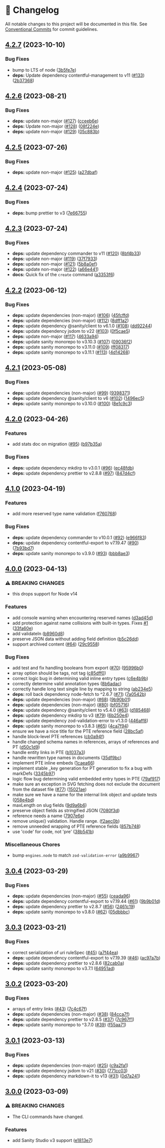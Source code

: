 <!-- markdownlint-disable --><!-- textlint-disable -->

# 📓 Changelog

All notable changes to this project will be documented in this file. See
[Conventional Commits](https://conventionalcommits.org) for commit guidelines.

## [4.2.7](https://github.com/sanity-io/contentful-to-sanity/compare/v4.2.6...v4.2.7) (2023-10-10)

### Bug Fixes

- bump to LTS of node ([3b5fe7e](https://github.com/sanity-io/contentful-to-sanity/commit/3b5fe7e1e2ad19caf5e965de0cc214f02c27da73))
- **deps:** Update dependency contentful-management to v11 ([#133](https://github.com/sanity-io/contentful-to-sanity/issues/133)) ([2b37368](https://github.com/sanity-io/contentful-to-sanity/commit/2b37368806af06670c6b81ac8318154b2ea33c53))

## [4.2.6](https://github.com/sanity-io/contentful-to-sanity/compare/v4.2.5...v4.2.6) (2023-08-21)

### Bug Fixes

- **deps:** update non-major ([#127](https://github.com/sanity-io/contentful-to-sanity/issues/127)) ([cceeb6e](https://github.com/sanity-io/contentful-to-sanity/commit/cceeb6e16b28a34c5c8109d29e05f3cc221445ec))
- **deps:** Update non-major ([#128](https://github.com/sanity-io/contentful-to-sanity/issues/128)) ([08f224e](https://github.com/sanity-io/contentful-to-sanity/commit/08f224eff0df4f8b4bf19c92b25bdb8093787d17))
- **deps:** update non-major ([#129](https://github.com/sanity-io/contentful-to-sanity/issues/129)) ([05c883b](https://github.com/sanity-io/contentful-to-sanity/commit/05c883b9d6e24cf407889cfac738342b2dca5714))

## [4.2.5](https://github.com/sanity-io/contentful-to-sanity/compare/v4.2.4...v4.2.5) (2023-07-26)

### Bug Fixes

- **deps:** update non-major ([#125](https://github.com/sanity-io/contentful-to-sanity/issues/125)) ([a27dbaf](https://github.com/sanity-io/contentful-to-sanity/commit/a27dbaf70075aa9cf2d0c0cf9b0c5021e2af8291))

## [4.2.4](https://github.com/sanity-io/contentful-to-sanity/compare/v4.2.3...v4.2.4) (2023-07-24)

### Bug Fixes

- **deps:** bump prettier to v3 ([7e66755](https://github.com/sanity-io/contentful-to-sanity/commit/7e66755ad50ae7fc44912b41bfae97ef1908eed0))

## [4.2.3](https://github.com/sanity-io/contentful-to-sanity/compare/v4.2.2...v4.2.3) (2023-07-24)

### Bug Fixes

- **deps:** update dependency commander to v11 ([#120](https://github.com/sanity-io/contentful-to-sanity/issues/120)) ([8bf4b33](https://github.com/sanity-io/contentful-to-sanity/commit/8bf4b336ff17033497db513a009c26607606e55d))
- **deps:** update non-major ([#119](https://github.com/sanity-io/contentful-to-sanity/issues/119)) ([37f7933](https://github.com/sanity-io/contentful-to-sanity/commit/37f79339eb2ef4c4cdcdbddb32ef520278e409d4))
- **deps:** update non-major ([#121](https://github.com/sanity-io/contentful-to-sanity/issues/121)) ([5b8a0ef](https://github.com/sanity-io/contentful-to-sanity/commit/5b8a0ef0cd73b7359ad310895e88899e22a1faef))
- **deps:** update non-major ([#122](https://github.com/sanity-io/contentful-to-sanity/issues/122)) ([a66e441](https://github.com/sanity-io/contentful-to-sanity/commit/a66e441fae346ad51d93dce9da7d2c8daa7e8024))
- **docs:** Quick fix of the `create` command ([a3353f6](https://github.com/sanity-io/contentful-to-sanity/commit/a3353f65af966f18b7953f44194ab91907352146))

## [4.2.2](https://github.com/sanity-io/contentful-to-sanity/compare/v4.2.1...v4.2.2) (2023-06-12)

### Bug Fixes

- **deps:** update dependencies (non-major) ([#106](https://github.com/sanity-io/contentful-to-sanity/issues/106)) ([45fcffd](https://github.com/sanity-io/contentful-to-sanity/commit/45fcffdfad1739264cf36db055ace0b5ca7748bb))
- **deps:** update dependencies (non-major) ([#112](https://github.com/sanity-io/contentful-to-sanity/issues/112)) ([8dff1a2](https://github.com/sanity-io/contentful-to-sanity/commit/8dff1a2412a4f08ba6da25ad60332c649c4c7ed7))
- **deps:** update dependency @sanity/client to v6.1.0 ([#108](https://github.com/sanity-io/contentful-to-sanity/issues/108)) ([dd92244](https://github.com/sanity-io/contentful-to-sanity/commit/dd92244935915a6eca7e5a463f5f3630d53415ea))
- **deps:** update dependency jsdom to v22 ([#103](https://github.com/sanity-io/contentful-to-sanity/issues/103)) ([0f5cae5](https://github.com/sanity-io/contentful-to-sanity/commit/0f5cae5ad72481395158e38faab3b6dd93f7a8fb))
- **deps:** update non-major ([#117](https://github.com/sanity-io/contentful-to-sanity/issues/117)) ([4633a94](https://github.com/sanity-io/contentful-to-sanity/commit/4633a94b0d0c9ce29e5a8d0864ff4bc8e381f151))
- **deps:** update sanity monorepo to v3.10.3 ([#107](https://github.com/sanity-io/contentful-to-sanity/issues/107)) ([09036f2](https://github.com/sanity-io/contentful-to-sanity/commit/09036f23366c33ae4b12b8549561dea6ec5c312b))
- **deps:** update sanity monorepo to v3.11.0 ([#109](https://github.com/sanity-io/contentful-to-sanity/issues/109)) ([ff08317](https://github.com/sanity-io/contentful-to-sanity/commit/ff08317a63e269f6076c1d3979f7da2191a3faa5))
- **deps:** update sanity monorepo to v3.11.1 ([#113](https://github.com/sanity-io/contentful-to-sanity/issues/113)) ([4d14268](https://github.com/sanity-io/contentful-to-sanity/commit/4d14268c587634a2b9eae28efff0f18ea8784f70))

## [4.2.1](https://github.com/sanity-io/contentful-to-sanity/compare/v4.2.0...v4.2.1) (2023-05-08)

### Bug Fixes

- **deps:** update dependencies (non-major) ([#99](https://github.com/sanity-io/contentful-to-sanity/issues/99)) ([9398371](https://github.com/sanity-io/contentful-to-sanity/commit/939837129f7d239b069432d5fc6e65038e06f38b))
- **deps:** update dependency @sanity/client to v6 ([#102](https://github.com/sanity-io/contentful-to-sanity/issues/102)) ([1496ec5](https://github.com/sanity-io/contentful-to-sanity/commit/1496ec513ae4263caad1923a1fa0959a52afa0d4))
- **deps:** update sanity monorepo to v3.10.0 ([#100](https://github.com/sanity-io/contentful-to-sanity/issues/100)) ([8e1c9c3](https://github.com/sanity-io/contentful-to-sanity/commit/8e1c9c3b0e305ba134eb20a6390ee2782c693515))

## [4.2.0](https://github.com/sanity-io/contentful-to-sanity/compare/v4.1.0...v4.2.0) (2023-04-26)

### Features

- add stats doc on migration ([#95](https://github.com/sanity-io/contentful-to-sanity/issues/95)) ([b97b35a](https://github.com/sanity-io/contentful-to-sanity/commit/b97b35aaeb0d9247d178fabe41f4cf4228b9320e))

### Bug Fixes

- **deps:** update dependency mkdirp to v3.0.1 ([#96](https://github.com/sanity-io/contentful-to-sanity/issues/96)) ([ec48fdb](https://github.com/sanity-io/contentful-to-sanity/commit/ec48fdbb9e062aefd101fd3964f0f2ecdd9584bd))
- **deps:** update dependency prettier to v2.8.8 ([#97](https://github.com/sanity-io/contentful-to-sanity/issues/97)) ([847d4cf](https://github.com/sanity-io/contentful-to-sanity/commit/847d4cf37bf1a6ad8622b61e52770411bb26356f))

## [4.1.0](https://github.com/sanity-io/contentful-to-sanity/compare/v4.0.0...v4.1.0) (2023-04-19)

### Features

- add more reserved type name validation ([f760768](https://github.com/sanity-io/contentful-to-sanity/commit/f760768d4ecf6b63eea087d639d4e05fdd86994f))

### Bug Fixes

- **deps:** update dependency commander to v10.0.1 ([#92](https://github.com/sanity-io/contentful-to-sanity/issues/92)) ([e966f83](https://github.com/sanity-io/contentful-to-sanity/commit/e966f83b63d5885d66c94ac3ae6fff2eb6d66802))
- **deps:** update dependency contentful-export to v7.19.47 ([#90](https://github.com/sanity-io/contentful-to-sanity/issues/90)) ([7b93bd7](https://github.com/sanity-io/contentful-to-sanity/commit/7b93bd71e1823ef3d6bc25cdaef46062e4c87cfb))
- **deps:** update sanity monorepo to v3.9.0 ([#93](https://github.com/sanity-io/contentful-to-sanity/issues/93)) ([bbb8ae3](https://github.com/sanity-io/contentful-to-sanity/commit/bbb8ae3e411f6db6f8bbdfcbaeca2973146f7057))

## [4.0.0](https://github.com/sanity-io/contentful-to-sanity/compare/v3.0.4...v4.0.0) (2023-04-13)

### ⚠ BREAKING CHANGES

- this drops support for Node v14

### Features

- add console warning when encountering reserved names ([d3ad45d](https://github.com/sanity-io/contentful-to-sanity/commit/d3ad45df3b34cac43ab21c93bf95db3c8b787e85))
- add protection against name collisions with built-in types. Fixes [#1](https://github.com/sanity-io/contentful-to-sanity/issues/1) ([33fa60e](https://github.com/sanity-io/contentful-to-sanity/commit/33fa60eaef3d9bf2c87c3c5a97f48ade3097a2f4))
- add validateIn ([b8960d8](https://github.com/sanity-io/contentful-to-sanity/commit/b8960d8a1931677577a6d1164e52502e85d14eb8))
- preserve JSON data without adding field definition ([b5c26dd](https://github.com/sanity-io/contentful-to-sanity/commit/b5c26dddb005c7ce3740bfafe852bbadc150714f))
- support archived content ([#64](https://github.com/sanity-io/contentful-to-sanity/issues/64)) ([29c9558](https://github.com/sanity-io/contentful-to-sanity/commit/29c9558a089900c5097fb9bfa7f3b4c91094c95a))

### Bug Fixes

- add test and fix handling booleans from export ([#70](https://github.com/sanity-io/contentful-to-sanity/issues/70)) ([95996b0](https://github.com/sanity-io/contentful-to-sanity/commit/95996b02d3d59d5a75ff192bb38791f6ef93b5b3))
- array option should be tags, not tag ([c85dff0](https://github.com/sanity-io/contentful-to-sanity/commit/c85dff0b3cd4ce465bae3f5042396a63b6f7da18))
- correct logic bug in determining valid inline entry types ([c6e4b9b](https://github.com/sanity-io/contentful-to-sanity/commit/c6e4b9b84624e38c224ddcf8364a3bd9ae4779a7))
- correctly determine valid annotation types ([8b6adac](https://github.com/sanity-io/contentful-to-sanity/commit/8b6adac6edb00f07cdc43a73fe6e2ec4e56cf20a))
- correctly handle long text single line by mapping to string ([ab234e5](https://github.com/sanity-io/contentful-to-sanity/commit/ab234e54411ab45aa7f1c2e0676314630e5218e0))
- **deps:** roll back dependency node-fetch to ^2.6.7 ([#71](https://github.com/sanity-io/contentful-to-sanity/issues/71)) ([7a0542b](https://github.com/sanity-io/contentful-to-sanity/commit/7a0542b79f9a948f8dac0a4aad1779002a1c3daa))
- **deps:** update dependencies (non-major) ([#68](https://github.com/sanity-io/contentful-to-sanity/issues/68)) ([9b90b01](https://github.com/sanity-io/contentful-to-sanity/commit/9b90b0134999e93174844f0e8780bd48152c03d5))
- **deps:** update dependencies (non-major) ([#80](https://github.com/sanity-io/contentful-to-sanity/issues/80)) ([bf05716](https://github.com/sanity-io/contentful-to-sanity/commit/bf057163ef958db677459151f2e440c0a6c75f94))
- **deps:** update dependency @sanity/client to v5.4.0 ([#63](https://github.com/sanity-io/contentful-to-sanity/issues/63)) ([d185468](https://github.com/sanity-io/contentful-to-sanity/commit/d18546850071b094f1cb2fce5fbc84fd9d546290))
- **deps:** update dependency mkdirp to v3 ([#79](https://github.com/sanity-io/contentful-to-sanity/issues/79)) ([6b250e4](https://github.com/sanity-io/contentful-to-sanity/commit/6b250e46bf3a52ed54a09db1763c893875a7a286))
- **deps:** update dependency zod-validation-error to v1.3.0 ([446aff8](https://github.com/sanity-io/contentful-to-sanity/commit/446aff804383af9a5246a4f92866eb3bb562844c))
- **deps:** update sanity monorepo to v3.8.3 ([#65](https://github.com/sanity-io/contentful-to-sanity/issues/65)) ([4ca7f94](https://github.com/sanity-io/contentful-to-sanity/commit/4ca7f9431e7ddc3aff38a73684818b9f9ba15fc0))
- ensure we have a nice title for the PTE reference field ([28bc5af](https://github.com/sanity-io/contentful-to-sanity/commit/28bc5af7310817013807393c7a9605bef842db2c))
- handle block-level PTE references ([cb0a94f](https://github.com/sanity-io/contentful-to-sanity/commit/cb0a94f1e8aa2582c5e445bc4309e235a42eb0ee))
- handle changed schema names in references, arrays of references and PT ([d50c1d9](https://github.com/sanity-io/contentful-to-sanity/commit/d50c1d9ee5680d7b5a45cd3923d0493dd6d18b3f))
- handle entity links in PTE ([b1037a3](https://github.com/sanity-io/contentful-to-sanity/commit/b1037a3014e585ea25ce51ccfa2114816cbbd4d2))
- handle rewritten type names in documents ([35df9bc](https://github.com/sanity-io/contentful-to-sanity/commit/35df9bc1dac732c33ac93b32c000a5d29c44b0d5))
- implement PTE inline embeds ([1caea66](https://github.com/sanity-io/contentful-to-sanity/commit/1caea66345af028c9dd53a4a836c59a085e37f23))
- implement stable \_key generation for PT generation to fix a bug with markDefs ([3345b97](https://github.com/sanity-io/contentful-to-sanity/commit/3345b97c12d4a26f0dd17cdf94a04e173759799e))
- logic flow bug determining valid embedded entry types in PTE ([79af917](https://github.com/sanity-io/contentful-to-sanity/commit/79af917932ced6c1b5112ea0c866e6785650a247))
- make sure an exception in SVG fetching does not exclude the document from the dataset file ([#77](https://github.com/sanity-io/contentful-to-sanity/issues/77)) ([15021ae](https://github.com/sanity-io/contentful-to-sanity/commit/15021ae197e5779c9b27acee2e134ee9b324f226))
- make sure we have a name for the internal link object and update tests ([058e4bd](https://github.com/sanity-io/contentful-to-sanity/commit/058e4bd65a57317c52c55dadccbea8b28b353d7b))
- maxLength on slug fields ([9d9a6b6](https://github.com/sanity-io/contentful-to-sanity/commit/9d9a6b6d703facd2506987b7e90cf544ec177ab3))
- preserve object fields as stringified JSON ([7080f3d](https://github.com/sanity-io/contentful-to-sanity/commit/7080f3db216a72b294062e804ecceac89af69b32))
- reference needs a name ([7907e6e](https://github.com/sanity-io/contentful-to-sanity/commit/7907e6e12e386f9e54085f50a21d739bbef86e79))
- remove unique() validation. Handle range. ([f2aec0b](https://github.com/sanity-io/contentful-to-sanity/commit/f2aec0b8acc10bf0c1d017c74001668a16a2c99e))
- remove unneeded wrapping of PTE reference fields ([857b748](https://github.com/sanity-io/contentful-to-sanity/commit/857b74858dca231d31a170e4ef7416cfa5a45101))
- use 'code' for code, not 'pre' ([38b541b](https://github.com/sanity-io/contentful-to-sanity/commit/38b541b2ea8b671649b58ea8f49e4da561ffb93b))

### Miscellaneous Chores

- bump `engines.node` to match `zod-validation-error` ([a9b9967](https://github.com/sanity-io/contentful-to-sanity/commit/a9b9967a2ba1058fc47b6b3e3d62127e2000aeec))

## [3.0.4](https://github.com/sanity-io/contentful-to-sanity/compare/v3.0.3...v3.0.4) (2023-03-29)

### Bug Fixes

- **deps:** update dependencies (non-major) ([#55](https://github.com/sanity-io/contentful-to-sanity/issues/55)) ([ceada96](https://github.com/sanity-io/contentful-to-sanity/commit/ceada9691bd1c57d028109403856bb80078e082b))
- **deps:** update dependency contentful-export to v7.19.44 ([#61](https://github.com/sanity-io/contentful-to-sanity/issues/61)) ([9b9b01d](https://github.com/sanity-io/contentful-to-sanity/commit/9b9b01d443a38a9e3f1d7ba37d4521f01d4a3619))
- **deps:** update dependency prettier to v2.8.7 ([#56](https://github.com/sanity-io/contentful-to-sanity/issues/56)) ([2461c19](https://github.com/sanity-io/contentful-to-sanity/commit/2461c190c20bdc31a2422e9598bff3f1b523bd99))
- **deps:** update sanity monorepo to v3.8.0 ([#62](https://github.com/sanity-io/contentful-to-sanity/issues/62)) ([05dbbbc](https://github.com/sanity-io/contentful-to-sanity/commit/05dbbbc3c1b5de46901e6c90e1f126987e1ecf15))

## [3.0.3](https://github.com/sanity-io/contentful-to-sanity/compare/v3.0.2...v3.0.3) (2023-03-21)

### Bug Fixes

- correct serialization of uri ruleSpec ([#45](https://github.com/sanity-io/contentful-to-sanity/issues/45)) ([a7f44ea](https://github.com/sanity-io/contentful-to-sanity/commit/a7f44eafa49cf4f16e9e57c6969f4019fa7a3e8d))
- **deps:** update dependency contentful-export to v7.19.39 ([#46](https://github.com/sanity-io/contentful-to-sanity/issues/46)) ([ac97a7b](https://github.com/sanity-io/contentful-to-sanity/commit/ac97a7b9fc0650f97903bc2017338f5d6917a1b6))
- **deps:** update dependency prettier to v2.8.6 ([82cab0a](https://github.com/sanity-io/contentful-to-sanity/commit/82cab0acedf64a4f8bc0c0875003fc19154ee88a))
- **deps:** update sanity monorepo to v3.7.1 ([64951ad](https://github.com/sanity-io/contentful-to-sanity/commit/64951ad23d788cb044831326e013506ab26b5d12))

## [3.0.2](https://github.com/sanity-io/contentful-to-sanity/compare/v3.0.1...v3.0.2) (2023-03-20)

### Bug Fixes

- arrays of entry links ([#43](https://github.com/sanity-io/contentful-to-sanity/issues/43)) ([7c4c67f](https://github.com/sanity-io/contentful-to-sanity/commit/7c4c67fee45a83813c47bd52f12f1caea8c18a5e))
- **deps:** update dependencies (non-major) ([#38](https://github.com/sanity-io/contentful-to-sanity/issues/38)) ([84cca7f](https://github.com/sanity-io/contentful-to-sanity/commit/84cca7f9a5d7df24adab78dd8d25516390e2c520))
- **deps:** update dependency prettier to v2.8.5 ([#37](https://github.com/sanity-io/contentful-to-sanity/issues/37)) ([7c967f1](https://github.com/sanity-io/contentful-to-sanity/commit/7c967f1af2625f63a283dff19239ffb451b0fcc7))
- **deps:** update sanity monorepo to ^3.7.0 ([#39](https://github.com/sanity-io/contentful-to-sanity/issues/39)) ([f55aa71](https://github.com/sanity-io/contentful-to-sanity/commit/f55aa71e2fab1414c4a821627f7780ad7ced6461))

## [3.0.1](https://github.com/sanity-io/contentful-to-sanity/compare/v3.0.0...v3.0.1) (2023-03-13)

### Bug Fixes

- **deps:** update dependencies (non-major) ([#25](https://github.com/sanity-io/contentful-to-sanity/issues/25)) ([c9a2fa1](https://github.com/sanity-io/contentful-to-sanity/commit/c9a2fa17020adfdc00727685d098ede575c6ce12))
- **deps:** update dependency jsdom to v21 ([#30](https://github.com/sanity-io/contentful-to-sanity/issues/30)) ([771cc03](https://github.com/sanity-io/contentful-to-sanity/commit/771cc037b31b6beaffc886f3d23ffe6ae46b666e))
- **deps:** update dependency markdown-it to v13 ([#31](https://github.com/sanity-io/contentful-to-sanity/issues/31)) ([0d7a241](https://github.com/sanity-io/contentful-to-sanity/commit/0d7a24121251f3428afe7c59c7c8d9e5ff294d89))

## [3.0.0](https://github.com/sanity-io/contentful-to-sanity/compare/v2.1.0...v3.0.0) (2023-03-09)

### ⚠ BREAKING CHANGES

- The CLI commands have changed.

### Features

- add Sanity Studio v3 support ([e1813e7](https://github.com/sanity-io/contentful-to-sanity/commit/e1813e70d0853f3e88ec79ce1f3bce08bc8302ab))
